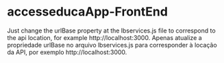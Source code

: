 
# accesseducaApp-FrontEnd

Just change the urlBase property at the lbservices.js file to correspond to the api location, for example http://localhost:3000.
Apenas atualize a propriedade urlBase no arquivo lbservices.js para corresponder à locação da API, por exemplo http://localhost:3000.
